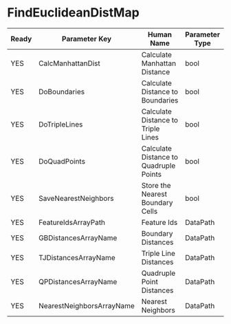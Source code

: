 # FindEuclideanDistMap

| Ready | Parameter Key | Human Name | Parameter Type | Parameter Class |
|-------|---------------|------------|-----------------|----------------|
| YES | CalcManhattanDist | Calculate Manhattan Distance | bool | BoolParameter |
| YES | DoBoundaries | Calculate Distance to Boundaries | bool | BoolParameter |
| YES | DoTripleLines | Calculate Distance to Triple Lines | bool | BoolParameter |
| YES | DoQuadPoints | Calculate Distance to Quadruple Points | bool | BoolParameter |
| YES | SaveNearestNeighbors | Store the Nearest Boundary Cells | bool | BoolParameter |
| YES | FeatureIdsArrayPath | Feature Ids | DataPath | ArraySelectionParameter |
| YES | GBDistancesArrayName | Boundary Distances | DataPath | ArrayCreationParameter |
| YES | TJDistancesArrayName | Triple Line Distances | DataPath | ArrayCreationParameter |
| YES | QPDistancesArrayName | Quadruple Point Distances | DataPath | ArrayCreationParameter |
| YES | NearestNeighborsArrayName | Nearest Neighbors | DataPath | ArrayCreationParameter |
